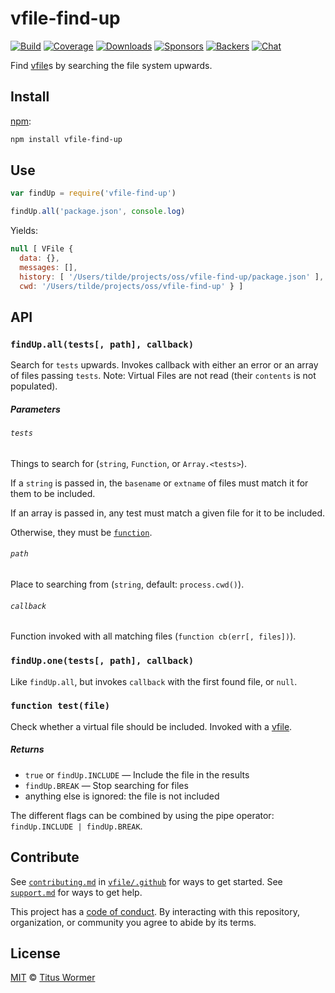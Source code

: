 # vfile-find-up

[![Build][build-badge]][build]
[![Coverage][coverage-badge]][coverage]
[![Downloads][downloads-badge]][downloads]
[![Sponsors][sponsors-badge]][collective]
[![Backers][backers-badge]][collective]
[![Chat][chat-badge]][chat]

Find [vfile][]s by searching the file system upwards.

## Install

[npm][]:

```sh
npm install vfile-find-up
```

## Use

```js
var findUp = require('vfile-find-up')

findUp.all('package.json', console.log)
```

Yields:

```js
null [ VFile {
  data: {},
  messages: [],
  history: [ '/Users/tilde/projects/oss/vfile-find-up/package.json' ],
  cwd: '/Users/tilde/projects/oss/vfile-find-up' } ]
```

## API

### `findUp.all(tests[, path], callback)`

Search for `tests` upwards.
Invokes callback with either an error or an array of files passing `tests`.
Note: Virtual Files are not read (their `contents` is not populated).

##### Parameters

###### `tests`

Things to search for (`string`, `Function`, or `Array.<tests>`).

If a `string` is passed in, the `basename` or `extname` of files must match it
for them to be included.

If an array is passed in, any test must match a given file for it to be
included.

Otherwise, they must be [`function`][test].

###### `path`

Place to searching from (`string`, default: `process.cwd()`).

###### `callback`

Function invoked with all matching files (`function cb(err[, files])`).

### `findUp.one(tests[, path], callback)`

Like `findUp.all`, but invokes `callback` with the first found file, or `null`.

### `function test(file)`

Check whether a virtual file should be included.
Invoked with a [vfile][].

##### Returns

*   `true` or `findUp.INCLUDE` — Include the file in the results
*   `findUp.BREAK` — Stop searching for files
*   anything else is ignored: the file is not included

The different flags can be combined by using the pipe operator:
`findUp.INCLUDE | findUp.BREAK`.

## Contribute

See [`contributing.md`][contributing] in [`vfile/.github`][health] for ways to
get started.
See [`support.md`][support] for ways to get help.

This project has a [code of conduct][coc].
By interacting with this repository, organization, or community you agree to
abide by its terms.

## License

[MIT][license] © [Titus Wormer][author]

<!-- Definitions -->

[build-badge]: https://github.com/vfile/vfile-find-up/workflows/main/badge.svg

[build]: https://github.com/vfile/vfile-find-up/actions

[coverage-badge]: https://img.shields.io/codecov/c/github/vfile/vfile-find-up.svg

[coverage]: https://codecov.io/github/vfile/vfile-find-up

[downloads-badge]: https://img.shields.io/npm/dm/vfile-find-up.svg

[downloads]: https://www.npmjs.com/package/vfile-find-up

[sponsors-badge]: https://opencollective.com/unified/sponsors/badge.svg

[backers-badge]: https://opencollective.com/unified/backers/badge.svg

[collective]: https://opencollective.com/unified

[chat-badge]: https://img.shields.io/badge/chat-discussions-success.svg

[chat]: https://github.com/vfile/vfile/discussions

[npm]: https://docs.npmjs.com/cli/install

[contributing]: https://github.com/vfile/.github/blob/HEAD/contributing.md

[support]: https://github.com/vfile/.github/blob/HEAD/support.md

[health]: https://github.com/vfile/.github

[coc]: https://github.com/vfile/.github/blob/HEAD/code-of-conduct.md

[license]: license

[author]: https://wooorm.com

[vfile]: https://github.com/vfile/vfile

[test]: #function-testfile
